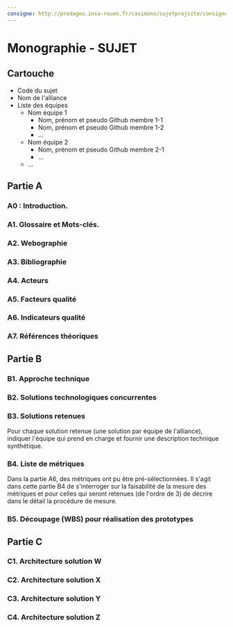 ```yaml
---
consigne: http://prodageo.insa-rouen.fr/casimono/sujetprojsite/consignes.html
---
```

# Monographie - SUJET

## Cartouche

 - Code du sujet
 - Nom de l'alliance
 - Liste des équipes
   - Nom équipe 1
     - Nom, prénom et pseudo Github membre 1-1
     - Nom, prénom et pseudo Github membre 1-2
     - ...
   - Nom équipe 2
     - Nom, prénom et pseudo Github membre 2-1
     - ...
   - ...
## Partie A

### A0 : Introduction.

### A1. Glossaire et Mots-clés.

### A2. Webographie

### A3. Bibliographie

### A4. Acteurs

### A5. Facteurs qualité

### A6. Indicateurs qualité

### A7. Références théoriques

## Partie B

### B1. Approche technique

### B2. Solutions technologiques concurrentes

### B3. Solutions retenues
Pour chaque solution retenue (une solution par équipe de l'alliance), indiquer l'équipe qui prend en charge et fournir une description technique synthétique.

### B4. Liste de métriques
Dans la partie A6, des métriques ont pu être pré-sélectionnées. Il s'agit dans cette partie B4 de s'interroger sur la faisabilité de la mesure des métriques et pour celles qui seront retenues (de l'ordre de 3) de décrire dans le détail la procédure de mesure.

### B5. Découpage (WBS) pour réalisation des prototypes

## Partie C

### C1. Architecture solution W

### C2. Architecture solution X

### C3. Architecture solution Y

### C4. Architecture solution Z
